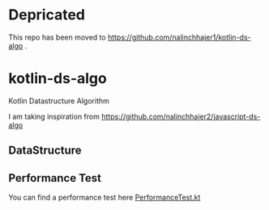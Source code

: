 # Depricated

This repo has been moved to https://github.com/nalinchhajer1/kotlin-ds-algo . 



# kotlin-ds-algo
Kotlin Datastructure Algorithm

I am taking inspiration from https://github.com/nalinchhajer2/javascript-ds-algo

## DataStructure


## Performance Test
You can find a performance test here [PerformanceTest.kt](./dsalgo/src/commonTest/kotlin/com/nalin/datastructurealgorithm/performance/PerformanceTest.kt)

